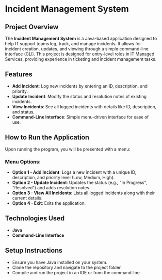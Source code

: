 # Incident Management System

## Project Overview
The **Incident Management System** is a Java-based application designed to help IT support teams log, track, and manage incidents. It allows for incident creation, updates, and viewing through a simple command-line interface (CLI). This project is designed for entry-level roles in IT Managed Services, providing experience in ticketing and incident management tasks.

## Features
- **Add Incident**: Log new incidents by entering an ID, description, and priority.
- **Update Incident**: Modify the status and resolution notes of existing incidents.
- **View Incidents**: See all logged incidents with details like ID, description, and status.
- **Command-Line Interface**: Simple menu-driven interface for ease of use.

## How to Run the Application
Upon running the program, you will be presented with a menu:


### Menu Options:
- **Option 1 - Add Incident**: Logs a new incident with a unique ID, description, and priority level (Low, Medium, High).
- **Option 2 - Update Incident**: Updates the status (e.g., "In Progress", "Resolved") and adds resolution notes.
- **Option 3 - View All Incidents**: Lists all logged incidents along with their current details.
- **Option 4 - Exit**: Exits the application.

## Technologies Used
- **Java**
- **Command-Line Interface**

## Setup Instructions
- Ensure you have Java installed on your system.
- Clone the repository and navigate to the project folder.
- Compile and run the project in an IDE or from the command line.
